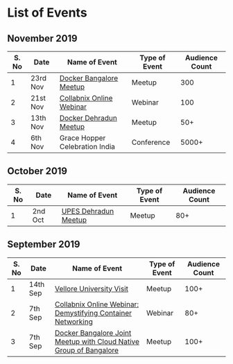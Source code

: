 # List of Events 

## November 2019


| S. No | Date      | Name of Event   | Type of Event  | Audience Count |
| ------------- | ------------- | ------------- | ------------- | ------------- |
|1 |   23rd Nov|  [Docker Bangalore Meetup](https://events.docker.com/events/details/docker-bangalore-presents-meetup-49-docker-kubernetes-devops-tools-docker-intermediate-workshop/#/) | Meetup | 300 |       
|2 |  21st Nov |  [Collabnix Online Webinar](https://events.docker.com/events/details/docker-bangalore-presents-collabnix-online-webinar-integrated-log-analytics-monitoring-via-docker-containers-elastic-stack/#/) | Webinar | 100 |   
|3 |  13th Nov  |  [Docker Dehradun Meetup](https://events.docker.com/events/details/docker-dehradun-presents-docker-dehradun-meetup-1-docker-kubernetes-container-security/)| Meetup | 50+ |     
|4 |  6th Nov  |  Grace Hopper Celebration India | Conference | 5000+ |     

## October 2019

| S. No | Date      | Name of Event   | Type of Event  | Audience Count |
| ------------- | ------------- | ------------- | ------------- | ------------- |
|1 |   2nd Oct  |  [UPES Dehradun Meetup](http://collabnix.com/docker-workshop-on-iot-university-of-petroleum-and-energy-studies-dehradun/) | Meetup | 80+ |  


## September 2019

|  S. No  | Date    | Name of Event   | Type of Event  | Audience Count |
| ------------- | ------------- | ------------- | ------------- | ------------- |
| 1 |   14th Sep |  [Vellore University Visit](http://collabnix.com/docker-workshop-on-iot-university-of-petroleum-and-energy-studies-dehradun/) | Meetup | 100+ |  
| 2 |   7th Sep  |  [Collabnix Online Webinar: Demystifying Container Networking](https://events.docker.com/events/details/docker-bangalore-presents-collabnix-online-webinar-demystifying-container-networking/) | Webinar | 80+ |  
| 3 |   7th Sep  |  [Docker Bangalore Joint Meetup with Cloud Native Group of Bangalore](https://events.docker.com/events/details/docker-bangalore-presents-docker-bangalore-joint-meetup-with-cloud-native-group-of-bangalore/) | Meetup | 100+ |  
